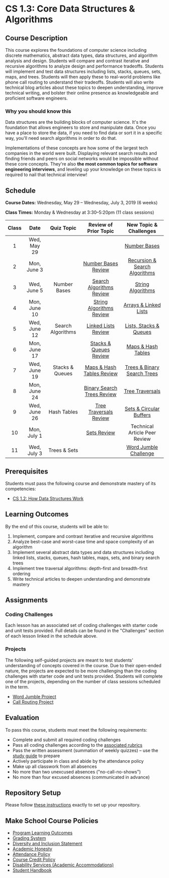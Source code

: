 # CS 1.3: Core Data Structures & Algorithms

## Course Description

This course explores the foundations of computer science including discrete mathematics, abstract data types, data structures, and algorithm analysis and design. Students will compare and contrast iterative and recursive algorithms to analyze design and performance tradeoffs. Students will implement and test data structures including lists, stacks, queues, sets, maps, and trees. Students will then apply these to real-world problems like phone call routing to understand their tradeoffs. Students will also write technical blog articles about these topics to deepen understanding, improve technical writing, and bolster their online presence as knowledgeable and proficient software engineers.

### Why you should know this
Data structures are the building blocks of computer science. It's the foundation that allows engineers to store and manipulate data. Once you have a place to store the data, if you need to find data or sort it in a specific way, you'll need search algorithms in order to do that.

Implementations of these concepts are how some of the largest tech companies in the world were built. Displaying relevant search results and finding friends and peers on social networks would be impossible without these core concepts. They're also **the most common topics for software engineering interviews**, and leveling up your knowledge on these topics is required to nail that technical interview!


## Schedule

**Course Dates:** Wednesday, May 29 – Wednesday, July 3, 2019 (6 weeks)

**Class Times:** Monday & Wednesday at 3:30–5:20pm (11 class sessions)


| Class | Date         | Quiz Topic        | Review of Prior Topic         | New Topic & Challenges            |
|:-----:|:------------:|:-----------------:|:-----------------------------:|:---------------------------------:|
|   1   | Wed, May 29  |                   |                               | [Number Bases][]                  |
|   2   | Mon, June 3  |                   | [Number Bases Review][]       | [Recursion & Search Algorithms][] |
|   3   | Wed, June 5  | Number Bases      | [Search Algorithms Review][]  | [String Algorithms][]             |
|   4   | Mon, June 10 |                   | [String Algorithms Review][]  | [Arrays & Linked Lists][]         |
|   5   | Wed, June 12 | Search Algorithms | [Linked Lists Review][]       | [Lists, Stacks & Queues][]        |
|   6   | Mon, June 17 |                   | [Stacks & Queues Review][]    | [Maps & Hash Tables][]            |
|   7   | Wed, June 19 | Stacks & Queues   | [Maps & Hash Tables Review][] | [Trees & Binary Search Trees][]   |
|   8   | Mon, June 24 |                   | [Binary Search Trees Review][]| [Tree Traversals][]               |
|   9   | Wed, June 26 | Hash Tables       | [Tree Traversals Review][]    | [Sets & Circular Buffers][]       |
|  10   | Mon, July 1  |                   | [Sets Review][]               | Technical Article Peer Review     |
|  11   | Wed, July 3  | Trees & Sets      |                               | [Word Jumble Challenge][]         |

[Number Bases]: Lessons/NumberBases.md
[Number Bases Review]: Lessons/NumberBases.md#code-review-in-pairs-25-min
[Recursion & Search Algorithms]: Lessons/RecursionSearchAlgorithms.md
[Search Algorithms Review]: Lessons/RecursionSearchAlgorithms.md#code-review--presentations-80-min
[String Algorithms]: Lessons/StringAlgorithms.md
[String Algorithms Review]: Lessons/StringAlgorithms.md#code-review--presentations-80-min
[Arrays & Linked Lists]: Lessons/ArraysLinkedLists.md
[Linked Lists Review]: Lessons/ArraysLinkedLists.md
[Lists, Stacks & Queues]: Lessons/ListsStacksQueues.md
[Stacks & Queues Review]: Lessons/ListsStacksQueues.md#activity---stacks-and-queues-worksheet---overview--15-min
[Maps & Hash Tables]: Lessons/MapsHashTables.md
[Maps & Hash Tables Review]: Lessons/MapsHashTables.md#activity---drawing-a-hashtable--35-min
[Trees & Binary Search Trees]: Lessons/TreesBinarySearchTrees.md
[Binary Search Trees Review]: Lessons/TreesBinarySearchTrees.md
[Tree Traversals]: Lessons/TreeTraversals.md
[Tree Traversals Review]: Lessons/TreeTraversals.md#code-review-80-min
[Sets & Circular Buffers]: Lessons/SetsCircularBuffers.md
[Sets Review]: Lessons/SetsCircularBuffers.md
[Word Jumble Challenge]: Lessons/WordJumble.md
[Call Routing Project]: project/ReadMe.md


## Prerequisites

Students must pass the following course and demonstrate mastery of its competencies:
- [CS 1.2: How Data Structures Work](https://make.sc/cs12-repo)


## Learning Outcomes

By the end of this course, students will be able to:
1. Implement, compare and contrast iterative and recursive algorithms
1. Analyze best-case and worst-case time and space complexity of an algorithm
1. Implement several abstract data types and data structures including linked lists, stacks, queues, hash tables, maps, sets, and binary search trees
1. Implement tree traversal algorithms: depth-first and breadth-first ordering
1. Write technical articles to deepen understanding and demonstrate mastery


## Assignments

### Coding Challenges

Each lesson has an associated set of coding challenges with starter code and unit tests provided. Full details can be found in the "Challenges" section of each lesson linked in the schedule above.

### Projects

The following self-guided projects are meant to test students' understanding of concepts covered in the course. Due to their open-ended nature, the projects are expected to be more challenging than the coding challenges with starter code and unit tests provided. Students will complete one of the projects, depending on the number of class sessions scheduled in the term.

- [Word Jumble Project](Lessons/WordJumble.md)
- [Call Routing Project](project/ReadMe.md)


## Evaluation

To pass this course, students must meet the following requirements:
- Complete and submit all required coding challenges
- Pass all coding challenges according to the [associated rubrics](https://make.sc/cs13-rubrics)
- Pass the written assessment (summation of weekly quizzes) – use the [study guide](https://make.sc/cs11-study-guide) to prepare
- Actively participate in class and abide by the attendance policy
- Make up all classwork from all absences
- No more than two unexcused absences ("no-call-no-shows")
- No more than four excused absences (communicated in advance)


## Repository Setup

Please follow [these instructions](Setup.md) exactly to set up your repository.


## Make School Course Policies

- [Program Learning Outcomes](https://make.sc/program-learning-outcomes)
- [Grading System](https://make.sc/grading-system)
- [Diversity and Inclusion Statement](https://make.sc/diversity-and-inclusion-statement)
- [Academic Honesty](https://make.sc/academic-honesty-policy)
- [Attendance Policy](https://make.sc/attendance-policy)
- [Course Credit Policy](https://make.sc/course-credit-policy)
- [Disability Services (Academic Accommodations)](https://make.sc/disability-services)
- [Student Handbook](https://make.sc/student-handbook)
